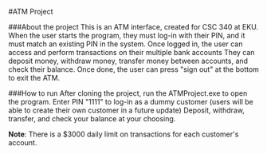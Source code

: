 #ATM Project

###About the project
This is an ATM interface, created for CSC 340 at EKU. 
When the user starts the program, they must log-in with their PIN, and it must match an existing PIN in the system.
Once logged in, the user can access and perform transactions on their multiple bank accounts
They can deposit money, withdraw money, transfer money between accounts, and check their balance.
Once done, the user can press "sign out" at the bottom to exit the ATM.


###How to run
After cloning the project, run the ATMProject.exe to open the program.
Enter PIN "1111" to log-in as a dummy customer (users will be able to create their own customer in a future update)
Deposit, withdraw, transfer, and check your balance at your choosing.


**Note**: There is a $3000 daily limit on transactions for each customer's account.
